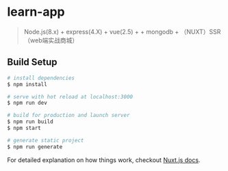 # learn-app

> Node.js(8.x) + express(4.X) + vue(2.5) + + mongodb + （NUXT）SSR （web端实战商城）

## Build Setup

``` bash
# install dependencies
$ npm install

# serve with hot reload at localhost:3000
$ npm run dev

# build for production and launch server
$ npm run build
$ npm start

# generate static project
$ npm run generate
```

For detailed explanation on how things work, checkout [Nuxt.js docs](https://nuxtjs.org).
